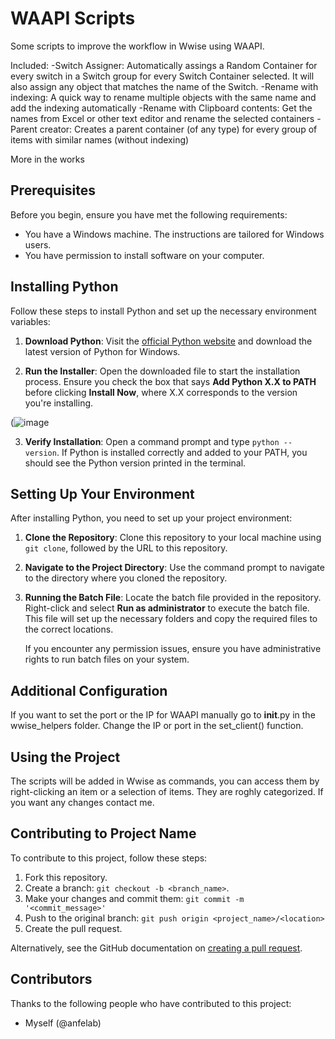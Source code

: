 # WAAPI Scripts

Some scripts to improve the workflow in Wwise using WAAPI.

Included:
-Switch Assigner: Automatically assings a Random Container for every switch in a Switch group for every Switch Container selected. It will also assign any object that matches the name of the Switch.
-Rename with indexing: A quick way to rename multiple objects with the same name and add the indexing automatically
-Rename with Clipboard contents: Get the names from Excel or other text editor and rename the selected containers
-Parent creator: Creates a parent container (of any type) for every group of items with similar names (without indexing)

More in the works
## Prerequisites

Before you begin, ensure you have met the following requirements:

- You have a Windows machine. The instructions are tailored for Windows users.
- You have permission to install software on your computer.

## Installing Python

Follow these steps to install Python and set up the necessary environment variables:

1. **Download Python**: Visit the [official Python website](https://www.python.org/downloads/) and download the latest version of Python for Windows.

2. **Run the Installer**: Open the downloaded file to start the installation process. Ensure you check the box that says **Add Python X.X to PATH** before clicking **Install Now**, where X.X corresponds to the version you're installing.

(![image](https://github.com/anfelab/waapi/assets/57996654/76ca4a1a-5e9f-49f1-801d-c050ab798e94)


3. **Verify Installation**: Open a command prompt and type `python --version`. If Python is installed correctly and added to your PATH, you should see the Python version printed in the terminal.

## Setting Up Your Environment

After installing Python, you need to set up your project environment:

1. **Clone the Repository**: Clone this repository to your local machine using `git clone`, followed by the URL to this repository.

2. **Navigate to the Project Directory**: Use the command prompt to navigate to the directory where you cloned the repository.

3. **Running the Batch File**: Locate the batch file provided in the repository. Right-click and select **Run as administrator** to execute the batch file. This file will set up the necessary folders and copy the required files to the correct locations.

   If you encounter any permission issues, ensure you have administrative rights to run batch files on your system.

## Additional Configuration

If you want to set the port or the IP for WAAPI manually go to __init__.py in the wwise_helpers folder. Change the IP or port in the set_client() function.

## Using the Project

The scripts will be added in Wwise as commands, you can access them by right-clicking an item or a selection of items.
They are roghly categorized. If you want any changes contact me.

## Contributing to Project Name

To contribute to this project, follow these steps:

1. Fork this repository.
2. Create a branch: `git checkout -b <branch_name>`.
3. Make your changes and commit them: `git commit -m '<commit_message>'`
4. Push to the original branch: `git push origin <project_name>/<location>`
5. Create the pull request.

Alternatively, see the GitHub documentation on [creating a pull request](https://help.github.com/articles/creating-a-pull-request/).

## Contributors

Thanks to the following people who have contributed to this project:

- Myself (@anfelab)

